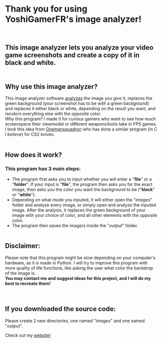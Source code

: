 # Thank you for using YoshiGamerFR's image analyzer!<br><br>
## This image analyzer lets you analyze your video game screenshots and create a copy of it in black and white.<br><br>
## Why use this image analyzer?
This image analyzer software <a href="#whythisone">analyzes</a> the image you give it, replaces the green background (your screenshot has to be with a green background) and replaces it either black or white, depending on the result you want, and recolors everything else with the opposite color.<br>
<span id="whythisone">Why this program? I made it for curious gamers who want to see how much screenspace their viewmodel or different weapons/tools take in FPS games.</span><br>
I took this idea from <a href="https://www.youtube.com/watch?v=3p5PxYeiClU">Onemansquadron</a> who has done a similar program (in C *I believe*) for CS2 knives.
<br><br>
## How does it work?
### This program has 3 main steps:
- The program first asks you to input whether you will enter a "**file**" or a "**folder**". If your input is "**file**", the program then asks you for the exact image, then asks you the color you want the background to be ("**black**" or "**white**").<br>
- Depending on what mode you inputed, it will either open the "*images*" folder and analyze every image, or simply open and analyze the inputed image. After the analysis, it replaces the green background of your image with your choice of color, and all other elements with the opposite color.<br>
- The program then saves the image/s inside the "*output*" folder.
<br><br>
## Disclaimer:
Please note that this program might be slow depending on your computer's hardware, as it is made in Python. I will try to improve this program with more quality of life functions, like asking the user what color the backdrop of the image is. <br>
__You may contact me and suggest ideas for this project, and I will do my best to recreate them!__<br><br><br>
## If you downloaded the source code:
Please create 2 new directories, one named "*images*" and one named "*output*".
<footer>Check out my <a href="https://yoshigamerfr.github.io/">website!</a></footer>
